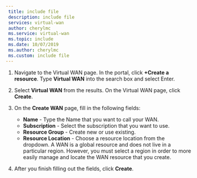 ```yaml
---
 title: include file
 description: include file
 services: virtual-wan
 author: cherylmc
 ms.service: virtual-wan
 ms.topic: include
 ms.date: 10/07/2019
 ms.author: cherylmc
 ms.custom: include file
---
```


1. Navigate to the Virtual WAN page. In the portal, click **+Create a resource**. Type **Virtual WAN** into the search box and select Enter.
1. Select **Virtual WAN** from the results. On the Virtual WAN page, click **Create**.
1. On the **Create WAN** page, fill in the following fields:

   * **Name** - Type the Name that you want to call your WAN.
   * **Subscription** - Select the subscription that you want to use.
   * **Resource Group** - Create new or use existing.
   * **Resource Location** - Choose a resource location from the dropdown. A WAN is a global resource and does not live in a particular region. However, you must select a region in order to more easily manage and locate the WAN resource that you create.
4. After you finish filling out the fields, click **Create**.